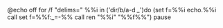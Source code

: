 @echo off
for /f "delims=" %%i in ('dir/b/a-d *_*')do (set f=%%i
echo.%%i
call set f=%%f:_=-%%
call ren "%%i" "%%f%%")
pause
